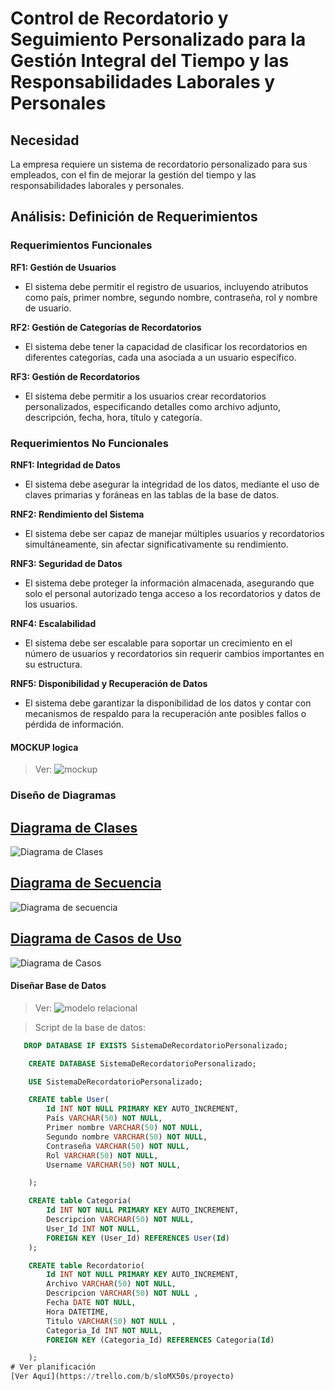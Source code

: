 # Control de Recordatorio y Seguimiento Personalizado para la Gestión Integral del Tiempo y las Responsabilidades Laborales y Personales

## Necesidad

La empresa requiere un sistema de recordatorio personalizado para sus empleados, con el fin de mejorar la gestión del tiempo y las responsabilidades laborales y personales.

## Análisis: Definición de Requerimientos

### Requerimientos Funcionales

**RF1: Gestión de Usuarios**
- El sistema debe permitir el registro de usuarios, incluyendo atributos como país, primer nombre, segundo nombre, contraseña, rol y nombre de usuario.

**RF2: Gestión de Categorías de Recordatorios**
- El sistema debe tener la capacidad de clasificar los recordatorios en diferentes categorías, cada una asociada a un usuario específico.

**RF3: Gestión de Recordatorios**
- El sistema debe permitir a los usuarios crear recordatorios personalizados, especificando detalles como archivo adjunto, descripción, fecha, hora, título y categoría.

### Requerimientos No Funcionales

**RNF1: Integridad de Datos**
- El sistema debe asegurar la integridad de los datos, mediante el uso de claves primarias y foráneas en las tablas de la base de datos.

**RNF2: Rendimiento del Sistema**
- El sistema debe ser capaz de manejar múltiples usuarios y recordatorios simultáneamente, sin afectar significativamente su rendimiento.

**RNF3: Seguridad de Datos**
- El sistema debe proteger la información almacenada, asegurando que solo el personal autorizado tenga acceso a los recordatorios y datos de los usuarios.

**RNF4: Escalabilidad**
- El sistema debe ser escalable para soportar un crecimiento en el número de usuarios y recordatorios sin requerir cambios importantes en su estructura.

**RNF5: Disponibilidad y Recuperación de Datos**
- El sistema debe garantizar la disponibilidad de los datos y contar con mecanismos de respaldo para la recuperación ante posibles fallos o pérdida de información.


#### MOCKUP logica

   > Ver:
   > ![mockup](IMG/mockup.png)

### Diseño de Diagramas

## [Diagrama de Clases](IMG/DiagramaClases/Clases.wsd)

![Diagrama de Clases](IMG/DiagramaClases/Clases.png)

## [Diagrama de Secuencia](IMG/DiagramaSecuencia/Secuencia.wsd)

![Diagrama de secuencia](IMG/DiagramaSecuencia/Secuencia.png)


## [Diagrama de Casos de Uso](IMG/DiagramaCasosdeUso/Casosdeuso.wsd)

![Diagrama de Casos](IMG/DiagramaCasosdeUso/Casosdeuso.png)


#### Diseñar Base de Datos

> Ver:
> ![modelo relacional](IMG/Mr/MR.png)

> Script de la base de datos:

```sql
   DROP DATABASE IF EXISTS SistemaDeRecordatorioPersonalizado;

    CREATE DATABASE SistemaDeRecordatorioPersonalizado;

    USE SistemaDeRecordatorioPersonalizado;

    CREATE table User(
        Id INT NOT NULL PRIMARY KEY AUTO_INCREMENT,
        País VARCHAR(50) NOT NULL,
        Primer nombre VARCHAR(50) NOT NULL,
        Segundo nombre VARCHAR(50) NOT NULL,
        Contraseña VARCHAR(50) NOT NULL,
        Rol VARCHAR(50) NOT NULL,
        Username VARCHAR(50) NOT NULL,

    );

    CREATE table Categoria(
        Id INT NOT NULL PRIMARY KEY AUTO_INCREMENT,
        Descripcion VARCHAR(50) NOT NULL,
        User_Id INT NOT NULL,
        FOREIGN KEY (User_Id) REFERENCES User(Id)
    );

    CREATE table Recordatorio(
        Id INT NOT NULL PRIMARY KEY AUTO_INCREMENT,
        Archivo VARCHAR(50) NOT NULL,
        Descripcion VARCHAR(50) NOT NULL ,
        Fecha DATE NOT NULL,
        Hora DATETIME,
        Titulo VARCHAR(50) NOT NULL ,
        Categoria_Id INT NOT NULL,
        FOREIGN KEY (Categoria_Id) REFERENCES Categoria(Id)

    );
# Ver planificación
[Ver Aquí](https://trello.com/b/sloMX50s/proyecto)

```
